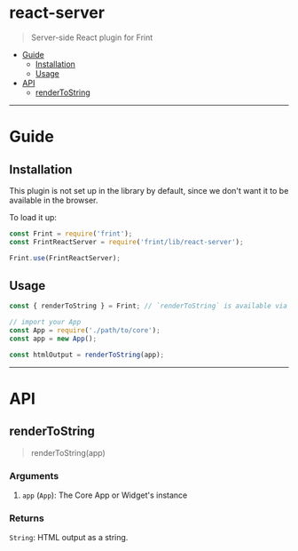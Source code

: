 # react-server

> Server-side React plugin for Frint

<!-- MarkdownTOC autolink=true bracket=round -->

- [Guide](#guide)
  - [Installation](#installation)
  - [Usage](#usage)
- [API](#api)
  - [renderToString](#rendertostring)

<!-- /MarkdownTOC -->

---

# Guide

## Installation

This plugin is not set up in the library by default, since we don't want it to be available in the browser.

To load it up:

```js
const Frint = require('frint');
const FrintReactServer = require('frint/lib/react-server');

Frint.use(FrintReactServer);
```

## Usage

```js
const { renderToString } = Frint; // `renderToString` is available via the plugin

// import your App
const App = require('./path/to/core');
const app = new App();

const htmlOutput = renderToString(app);
```

---

# API

## renderToString

> renderToString(app)

### Arguments

1. `app` (`App`): The Core App or Widget's instance

### Returns

`String`: HTML output as a string.
